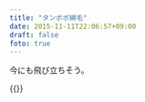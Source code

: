 ```yaml
---
title: "タンポポ綿毛"
date: 2015-11-11T22:06:57+09:00
draft: false
foto: true
---
```


今にも飛び立ちそう。

{{<fancybox text="タンポポ綿毛" src="/blog/tanpopo_.jpg" href="/blog/tanpopo.jpg">}}
